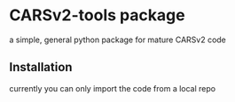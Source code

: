 # CARSv2-tools package
a simple, general python package for mature CARSv2 code

## Installation
currently you can only import the code from a local repo
